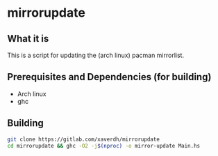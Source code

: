 # mirrorupdate

## What it is

This is a script for updating the (arch linux) pacman mirrorlist.

## Prerequisites and Dependencies (for building)
  * Arch linux
  * ghc

## Building

```sh
git clone https://gitlab.com/xaverdh/mirrorupdate
cd mirrorupdate && ghc -O2 -j$(nproc) -o mirror-update Main.hs
```

